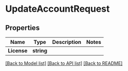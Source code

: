 # UpdateAccountRequest

## Properties

Name | Type | Description | Notes
------------ | ------------- | ------------- | -------------
**License** | **string** |  | 

[[Back to Model list]](../README.md#documentation-for-models) [[Back to API list]](../README.md#documentation-for-api-endpoints) [[Back to README]](../README.md)


